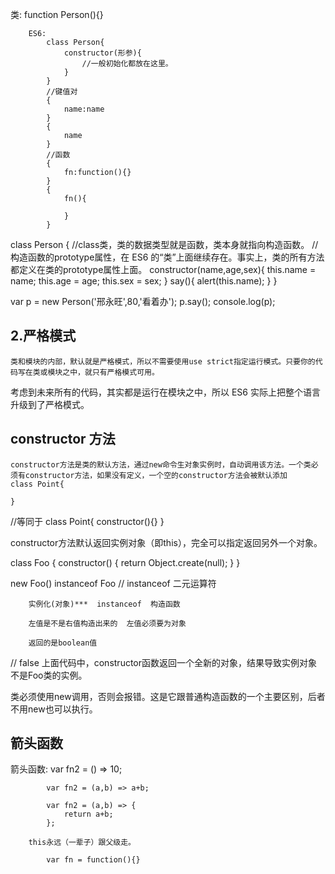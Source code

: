 类:
            function Person(){}

        ES6:
            class Person{
                constructor(形参){
                    //一般初始化都放在这里。
                }
            }
            //键值对
            {
                name:name
            }
            {
                name
            }
            //函数
            {
                fn:function(){}
            }
            {
                fn(){

                }
            }
            
            
class Person { //class类，类的数据类型就是函数，类本身就指向构造函数。
//构造函数的prototype属性，在 ES6 的“类”上面继续存在。事实上，类的所有方法都定义在类的prototype属性上面。
        constructor(name,age,sex){
            this.name = name;
            this.age = age;
            this.sex = sex;
        }
        say(){
            alert(this.name);
        }
    }   
    
var p = new Person('邢永旺',80,'看着办');
    p.say();
    console.log(p);    
    
## 2.严格模式    
    类和模块的内部，默认就是严格模式，所以不需要使用use strict指定运行模式。只要你的代码写在类或模块之中，就只有严格模式可用。

考虑到未来所有的代码，其实都是运行在模块之中，所以 ES6 实际上把整个语言升级到了严格模式。
    
    
## constructor 方法
    constructor方法是类的默认方法，通过new命令生对象实例时，自动调用该方法。一个类必须有constructor方法，如果没有定义，一个空的constructor方法会被默认添加
    class Point{
        
    }
//等同于
class Point{
    constructor(){}
}

constructor方法默认返回实例对象（即this），完全可以指定返回另外一个对象。

class Foo {
  constructor() {
    return Object.create(null);
  }
}

new Foo() instanceof Foo  // instanceof 二元运算符

        实例化(对象)***  instanceof  构造函数

        左值是不是右值构造出来的  左值必须要为对象

        返回的是boolean值
// false
上面代码中，constructor函数返回一个全新的对象，结果导致实例对象不是Foo类的实例。

类必须使用new调用，否则会报错。这是它跟普通构造函数的一个主要区别，后者不用new也可以执行。
## 箭头函数
箭头函数:
            var fn2 = () => 10;

            var fn2 = (a,b) => a+b;

            var fn2 = (a,b) => {
                return a+b;
            };

        this永远（一辈子）跟父级走。

            var fn = function(){}